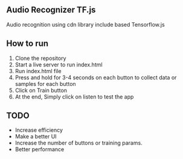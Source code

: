 ## Audio Recognizer TF.js
Audio recognition using cdn library include based Tensorflow.js

## How to run
1. Clone the repository
2. Start a live server to run index.html
3. Run index.html file
4. Press and hold for 3-4 seconds on each button to collect data or samples for each button
5. Click on Train button
6. At the end, Simply click on listen to test the app

## TODO
* Increase efficiency
* Make a better UI
* Increase the number of buttons or training params.
* Better performance